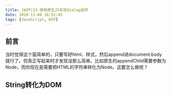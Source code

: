 ```yaml
---
title: (WIP)23.使用原生JS实现dialog组件
date: 2018-11-08 16:51:45
tags: [JavaScript, WIP]
---
```

## 前言
当时觉得这个蛮简单的，只要写好html、样式，然后append进document.body就行了。但真正写起来时才发现没那么简单。比如原生的appendChild需要参数为Node，而你现在是需要把HTML的字符串转化为Node。这要怎么做呢？

## String转化为DOM